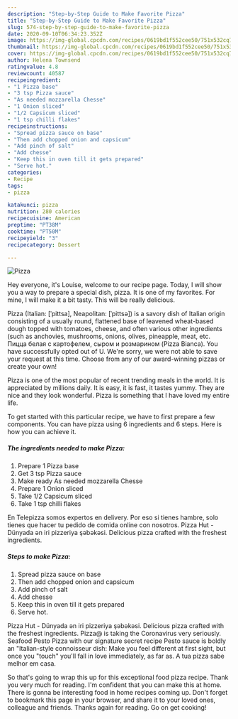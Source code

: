 ```yaml
---
description: "Step-by-Step Guide to Make Favorite Pizza"
title: "Step-by-Step Guide to Make Favorite Pizza"
slug: 574-step-by-step-guide-to-make-favorite-pizza
date: 2020-09-10T06:34:23.352Z
image: https://img-global.cpcdn.com/recipes/0619bd1f552cee50/751x532cq70/pizza-recipe-main-photo.jpg
thumbnail: https://img-global.cpcdn.com/recipes/0619bd1f552cee50/751x532cq70/pizza-recipe-main-photo.jpg
cover: https://img-global.cpcdn.com/recipes/0619bd1f552cee50/751x532cq70/pizza-recipe-main-photo.jpg
author: Helena Townsend
ratingvalue: 4.8
reviewcount: 40587
recipeingredient:
- "1 Pizza base"
- "3 tsp Pizza sauce"
- "As needed mozzarella Chesse"
- "1 Onion sliced"
- "1/2 Capsicum sliced"
- "1 tsp chilli flakes"
recipeinstructions:
- "Spread pizza sauce on base"
- "Then add chopped onion and capsicum"
- "Add pinch of salt"
- "Add chesse"
- "Keep this in oven till it gets prepared"
- "Serve hot."
categories:
- Recipe
tags:
- pizza

katakunci: pizza 
nutrition: 280 calories
recipecuisine: American
preptime: "PT38M"
cooktime: "PT50M"
recipeyield: "3"
recipecategory: Dessert

---
```



![Pizza](https://img-global.cpcdn.com/recipes/0619bd1f552cee50/751x532cq70/pizza-recipe-main-photo.jpg)

Hey everyone, it's Louise, welcome to our recipe page. Today, I will show you a way to prepare a special dish, pizza. It is one of my favorites. For mine, I will make it a bit tasty. This will be really delicious.

Pizza (Italian: [ˈpittsa], Neapolitan: [ˈpittsə]) is a savory dish of Italian origin consisting of a usually round, flattened base of leavened wheat-based dough topped with tomatoes, cheese, and often various other ingredients (such as anchovies, mushrooms, onions, olives, pineapple, meat, etc. Пицца белая с картофелем, сыром и розмарином (Pizza Bianca). You have successfully opted out of U. We&#39;re sorry, we were not able to save your request at this time. Choose from any of our award-winning pizzas or create your own!

Pizza is one of the most popular of recent trending meals in the world. It is appreciated by millions daily. It is easy, it is fast, it tastes yummy. They are nice and they look wonderful. Pizza is something that I have loved my entire life.


To get started with this particular recipe, we have to first prepare a few components. You can have pizza using 6 ingredients and 6 steps. Here is how you can achieve it.

<!--inarticleads1-->

##### The ingredients needed to make Pizza:

1. Prepare 1 Pizza base
1. Get 3 tsp Pizza sauce
1. Make ready As needed mozzarella Chesse
1. Prepare 1 Onion sliced
1. Take 1/2 Capsicum sliced
1. Take 1 tsp chilli flakes


En Telepizza somos expertos en delivery. Por eso si tienes hambre, solo tienes que hacer tu pedido de comida online con nosotros. Pizza Hut - Dünyada ən iri pizzeriya şəbəkəsi. Delicious pizza crafted with the freshest ingredients. 

<!--inarticleads2-->

##### Steps to make Pizza:

1. Spread pizza sauce on base
1. Then add chopped onion and capsicum
1. Add pinch of salt
1. Add chesse
1. Keep this in oven till it gets prepared
1. Serve hot.


Pizza Hut - Dünyada ən iri pizzeriya şəbəkəsi. Delicious pizza crafted with the freshest ingredients. Pizza@ is taking the Coronavirus very seriously. Seafood Pesto Pizza with our signature secret recipe Pesto sauce is boldly an &#34;Italian-style connoisseur dish: Make you feel different at first sight, but once you &#34;touch&#34; you&#39;ll fall in love immediately, as far as. A tua pizza sabe melhor em casa. 

So that's going to wrap this up for this exceptional food pizza recipe. Thank you very much for reading. I'm confident that you can make this at home. There is gonna be interesting food in home recipes coming up. Don't forget to bookmark this page in your browser, and share it to your loved ones, colleague and friends. Thanks again for reading. Go on get cooking!
